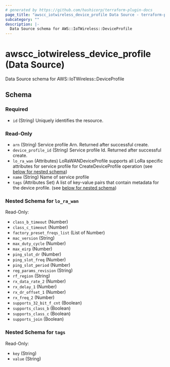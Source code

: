 ```yaml
---
# generated by https://github.com/hashicorp/terraform-plugin-docs
page_title: "awscc_iotwireless_device_profile Data Source - terraform-provider-awscc"
subcategory: ""
description: |-
  Data Source schema for AWS::IoTWireless::DeviceProfile
---
```


# awscc_iotwireless_device_profile (Data Source)

Data Source schema for AWS::IoTWireless::DeviceProfile



<!-- schema generated by tfplugindocs -->
## Schema

### Required

- `id` (String) Uniquely identifies the resource.

### Read-Only

- `arn` (String) Service profile Arn. Returned after successful create.
- `device_profile_id` (String) Service profile Id. Returned after successful create.
- `lo_ra_wan` (Attributes) LoRaWANDeviceProfile supports all LoRa specific attributes for service profile for CreateDeviceProfile operation (see [below for nested schema](#nestedatt--lo_ra_wan))
- `name` (String) Name of service profile
- `tags` (Attributes Set) A list of key-value pairs that contain metadata for the device profile. (see [below for nested schema](#nestedatt--tags))

<a id="nestedatt--lo_ra_wan"></a>
### Nested Schema for `lo_ra_wan`

Read-Only:

- `class_b_timeout` (Number)
- `class_c_timeout` (Number)
- `factory_preset_freqs_list` (List of Number)
- `mac_version` (String)
- `max_duty_cycle` (Number)
- `max_eirp` (Number)
- `ping_slot_dr` (Number)
- `ping_slot_freq` (Number)
- `ping_slot_period` (Number)
- `reg_params_revision` (String)
- `rf_region` (String)
- `rx_data_rate_2` (Number)
- `rx_delay_1` (Number)
- `rx_dr_offset_1` (Number)
- `rx_freq_2` (Number)
- `supports_32_bit_f_cnt` (Boolean)
- `supports_class_b` (Boolean)
- `supports_class_c` (Boolean)
- `supports_join` (Boolean)


<a id="nestedatt--tags"></a>
### Nested Schema for `tags`

Read-Only:

- `key` (String)
- `value` (String)
